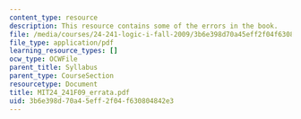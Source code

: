 ```yaml
---
content_type: resource
description: This resource contains some of the errors in the book.
file: /media/courses/24-241-logic-i-fall-2009/3b6e398d70a45eff2f04f630804842e3_MIT24_241F09_errata.pdf
file_type: application/pdf
learning_resource_types: []
ocw_type: OCWFile
parent_title: Syllabus
parent_type: CourseSection
resourcetype: Document
title: MIT24_241F09_errata.pdf
uid: 3b6e398d-70a4-5eff-2f04-f630804842e3
---
```

